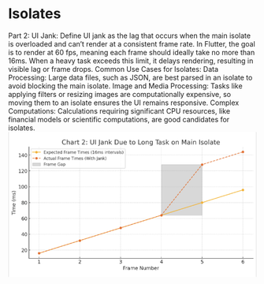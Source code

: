 # Isolates
Part 2:
UI Jank:
Define UI jank as the lag that occurs when the main isolate is overloaded and can’t render at a consistent frame rate. In Flutter, the goal is to render at 60 fps, meaning each frame should ideally take no more than 16ms.
When a heavy task exceeds this limit, it delays rendering, resulting in visible lag or frame drops.
Common Use Cases for Isolates:
Data Processing: Large data files, such as JSON, are best parsed in an isolate to avoid blocking the main isolate.
Image and Media Processing: Tasks like applying filters or resizing images are computationally expensive, so moving them to an isolate ensures the UI remains responsive.
Complex Computations: Calculations requiring significant CPU resources, like financial models or scientific computations, are good candidates for isolates.
![image](https://github.com/JasonY0329/Isolates/blob/main/graphs/UI%20Jank.png)
